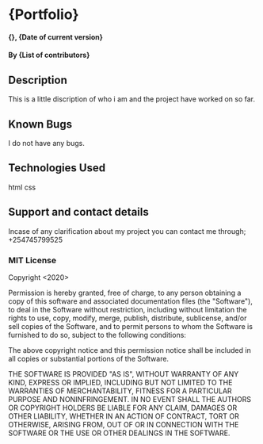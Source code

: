 # {Portfolio}
#### {}, {Date of current version}
#### By **{List of contributors}**
## Description
This is a little discription of who i am and the project have worked on so far.
## Known Bugs
I do not have any bugs.
## Technologies Used
html
css
## Support and contact details
Incase of any clarification about my project you can contact me through;
+254745799525
### MIT License
Copyright <2020> <COPYRIGHT Ochieng Alice>

Permission is hereby granted, free of charge, to any person obtaining a copy of this software and associated documentation files (the "Software"), to deal in the Software without restriction, including without limitation the rights to use, copy, modify, merge, publish, distribute, sublicense, and/or sell copies of the Software, and to permit persons to whom the Software is furnished to do so, subject to the following conditions:

The above copyright notice and this permission notice shall be included in all copies or substantial portions of the Software.

THE SOFTWARE IS PROVIDED "AS IS", WITHOUT WARRANTY OF ANY KIND, EXPRESS OR IMPLIED, INCLUDING BUT NOT LIMITED TO THE WARRANTIES OF MERCHANTABILITY, FITNESS FOR A PARTICULAR PURPOSE AND NONINFRINGEMENT. IN NO EVENT SHALL THE AUTHORS OR COPYRIGHT HOLDERS BE LIABLE FOR ANY CLAIM, DAMAGES OR OTHER LIABILITY, WHETHER IN AN ACTION OF CONTRACT, TORT OR OTHERWISE, ARISING FROM, OUT OF OR IN CONNECTION WITH THE SOFTWARE OR THE USE OR OTHER DEALINGS IN THE SOFTWARE.

